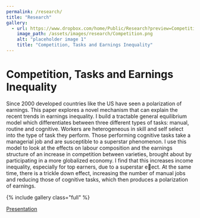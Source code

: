 ```yaml
---
permalink: /research/
title: "Research"
gallery:
  - url: https://www.dropbox.com/home/Public/Research?preview=Competition+Tasks+and+Earnings+Inequality.pdf
    image_path: /assets/images/research/Competition.png
    alt: "placeholder image 1"
    title: "Competition, Tasks and Earnings Inequality"
---
```



# Competition, Tasks and Earnings Inequality

Since 2000 developed countries like the US have seen a polarization of earnings. This paper explores a novel mechanism that can explain the recent trends in earnings inequality. I build a tractable general equilibrium model which differentiates between three different types of tasks: manual, routine and cognitive. Workers are heterogeneous in skill and self select into the type of task they perform. Those performing cognitive tasks take a managerial job and are susceptible to a superstar phenomenon. I use this model to look at the effects on labour composition and the earnings structure of an increase in competition between varieties, brought about by participating in a more globalized economy. I find that this increases income inequality, especially for top earners, due to a superstar eect. At the same time, there is a trickle down effect, increasing the number of manual jobs and reducing those of cognitive tasks, which then produces a polarization of earnings.

{% include gallery class="full" %}

[Presentation](https://www.dropbox.com/home/Public/Research?preview=Competition+Tasks+and+Earnings+Inequality+-+Presentation.pdf)